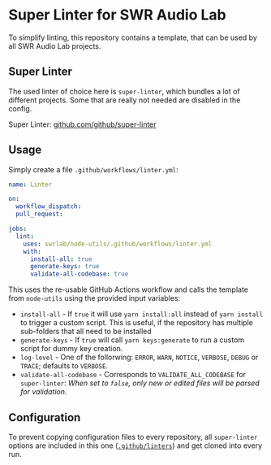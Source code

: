 # Super Linter for SWR Audio Lab

To simplify linting, this repository contains a template, that can be used by all SWR Audio Lab projects.

## Super Linter

The used linter of choice here is `super-linter`, which bundles a lot of different projects. Some that are really not needed are disabled in the config.

Super Linter: [github.com/github/super-linter](https://github.com/github/super-linter)

## Usage

Simply create a file `.github/workflows/linter.yml`:

```yaml
name: Linter

on:
  workflow_dispatch:
  pull_request:

jobs:
  lint:
    uses: swrlab/node-utils/.github/workflows/linter.yml
    with:
      install-all: true
      generate-keys: true
      validate-all-codebase: true
```

This uses the re-usable GitHub Actions workflow and calls the template from `node-utils` using the provided input variables:

- `install-all` - If `true` it will use `yarn install:all` instead of `yarn install` to trigger a custom script.
  This is useful, if the repository has multiple sub-folders that all need to be installed
- `generate-keys` - If `true` will call `yarn keys:generate` to run a custom script for dummy key creation.
- `log-level` - One of the follorwing: `ERROR`, `WARN`, `NOTICE`, `VERBOSE`, `DEBUG` or `TRACE`; defaults to `VERBOSE`.
- `validate-all-codebase` - Corresponds to `VALIDATE_ALL_CODEBASE` for `super-linter`:
  _When set to `false`, only new or edited files will be parsed for validation._

## Configuration

To prevent copying configuration files to every repository, all `super-linter` options are included in this one ([`.github/linters`](./../.github/linters/)) and get cloned into every run.

